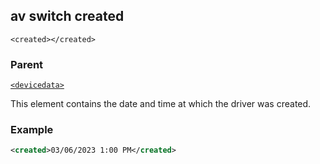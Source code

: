 ## av switch created

`<created></created>`

### Parent

[`<devicedata>`][1]


This element contains the date and time at which the driver was created.


### Example

```xml
<created>03/06/2023 1:00 PM</created>
```



[1]:	https://snap-one.github.io/docs-driverworks-xml/#devicedata